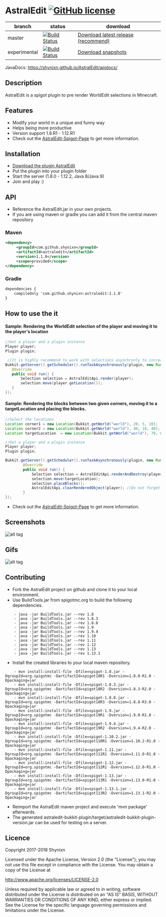 # AstralEdit [![GitHub license](https://img.shields.io/badge/license-Apache%20License%202.0-blue.svg)](https://raw.githubusercontent.com/Shynixn/AstralEdit/master/LICENSE)

| branch        | status        | download      |
| ------------- | --------------| --------------| 
| master        | [![Build Status](https://travis-ci.org/Shynixn/AstralEdit.svg?branch=master)](https://travis-ci.org/Shynixn/AstralEdit) |[Download latest release (recommend)](https://github.com/Shynixn/AstralEdit/releases)|
| experimental      | [![Build Status](https://travis-ci.org/Shynixn/AstralEdit.svg?branch=experimental)](https://travis-ci.org/Shynixn/AstralEdit) | [Download snapshots](https://oss.sonatype.org/content/repositories/snapshots/com/github/shynixn/astraledit/) |

JavaDocs: https://shynixn.github.io/AstralEdit/apidocs/

## Description
AstralEdit is a spigot plugin to pre render WorldEdit selections in Minecraft.

## Features

* Modify your world in a unique and funny way
* Helps being more productive
* Version support 1.8.R1 - 1.12.R1
* Check out the [AstralEdit-Spigot-Page](https://www.spigotmc.org/resources/renderedworldedit_lite.11409/) to get more information. 

## Installation

* [Download the plugin AstralEdit](https://github.com/Shynixn/AstralEdit/releases)
* Put the plugin into your plugin folder
* Start the server (1.8.0 - 1.12.2, Java 8/Java 9)
* Join and play :)

## API

* Reference the AstralEdit.jar in your own projects.
* If you are using maven or gradle you can add it from the central maven repository

### Maven

```xml
<dependency>
     <groupId>com.github.shynixn</groupId>
     <artifactId>astraledit</artifactId>
     <version>1.1.0</version>
     <scope>provided</scope>
</dependency>
```

### Gradle

```xml
dependencies {
    compileOnly 'com.github.shynixn:astraledit:1.1.0'
}
```

## How to use the it

#### Sample: Rendering the WorldEdit selection of the player and moving it to the player's location

```java
//Get a player and a plugin instance
Player player;
Plugin plugin;

 //It is highly recommend to work with selections asynchronly to increase server performance
Bukkit.getServer().getScheduler().runTaskAsynchronously(plugin, new Runnable() {
   @Override
   public void run() {
       Selection selection = AstralEditApi.render(player);
       selection.move(player.getLocation());
   }
});
```
#### Sample: Rendering the blocks between two given corners, moving it to a targetLocation and placing the blocks. 

```java
//Select the locations
Location corner1 = new Location(Bukkit.getWorld("world"), 20, 5, 20);
Location corner2 = new Location(Bukkit.getWorld("world"), 40, 10, 40);
Location targetLocation  = new Location(Bukkit.getWorld("world"), 70, 8, 40);

//Get a player and a plugin instance
Player player;
Plugin plugin;

Bukkit.getServer().getScheduler().runTaskAsynchronously(plugin, new Runnable() {
        @Override
        public void run() {
            Selection selection = AstralEditApi.renderAndDestroy(player,corner1, corner2);
            selection.move(targetLocation);
            selection.placeBlocks();
            AstralEditApi.clearRenderedObject(player); //Do not forget to clean up the selection
        }
});
```

* Check out the [AstralEdit-Spigot-Page](https://www.spigotmc.org/resources/renderedworldedit_lite.11409/) to get more information. 

## Screenshots

![alt tag](http://www.mediafire.com/convkey/6605/czkr85tdoq751g7zg.jpg)

## Gifs

![alt tag](http://www.mediafire.com/convkey/de9a/s37xusb1guym4fbzg.jpg)

## Contributing

* Fork the AstralEdit project on github and clone it to your local environment.
* Use BuildTools.jar from spigotmc.org to build the following dependencies.

```text
    - java -jar BuildTools.jar --rev 1.8
    - java -jar BuildTools.jar --rev 1.8.3
    - java -jar BuildTools.jar --rev 1.8.8
    - java -jar BuildTools.jar --rev 1.9
    - java -jar BuildTools.jar --rev 1.9.4
    - java -jar BuildTools.jar --rev 1.10
    - java -jar BuildTools.jar --rev 1.11
    - java -jar BuildTools.jar --rev 1.12
    - java -jar BuildTools.jar --rev 1.13
    - java -jar BuildTools.jar --rev 1.13.1
```

* Install the created libraries to your local maven repository.

```text
    - mvn install:install-file -Dfile=spigot-1.8.jar -DgroupId=org.spigotmc -DartifactId=spigot18R1 -Dversion=1.8.0-R1.0 -Dpackaging=jar
    - mvn install:install-file -Dfile=spigot-1.8.3.jar -DgroupId=org.spigotmc -DartifactId=spigot18R2 -Dversion=1.8.3-R2.0 -Dpackaging=jar
    - mvn install:install-file -Dfile=spigot-1.8.8.jar -DgroupId=org.spigotmc -DartifactId=spigot18R3 -Dversion=1.8.8-R3.0 -Dpackaging=jar
    - mvn install:install-file -Dfile=spigot-1.9.jar -DgroupId=org.spigotmc -DartifactId=spigot19R1 -Dversion=1.9.0-R1.0 -Dpackaging=jar
    - mvn install:install-file -Dfile=spigot-1.9.4.jar -DgroupId=org.spigotmc -DartifactId=spigot19R2 -Dversion=1.9.4-R2.0 -Dpackaging=jar
    - mvn install:install-file -Dfile=spigot-1.10.2.jar -DgroupId=org.spigotmc -DartifactId=spigot110R1 -Dversion=1.10.2-R1.0 -Dpackaging=jar
    - mvn install:install-file -Dfile=spigot-1.11.jar -DgroupId=org.spigotmc -DartifactId=spigot111R1 -Dversion=1.11.0-R1.0 -Dpackaging=jar
    - mvn install:install-file -Dfile=spigot-1.12.jar -DgroupId=org.spigotmc -DartifactId=spigot112R1 -Dversion=1.12.0-R1.0 -Dpackaging=jar
    - mvn install:install-file -Dfile=spigot-1.13.jar -DgroupId=org.spigotmc -DartifactId=spigot113R1 -Dversion=1.13.0-R1.0 -Dpackaging=jar
    - mvn install:install-file -Dfile=spigot-1.13.1.jar -DgroupId=org.spigotmc -DartifactId=spigot113R2 -Dversion=1.13.1-R2.0 -Dpackaging=jar
```

* Reimport the AstralEdit maven project and execute 'mvn package' afterwards.
* The generated astraledit-bukkit-plugin/target/astraledit-bukkit-plugin-version.jar can be used for testing on a server.

## Licence

Copyright 2017-2018 Shynixn

Licensed under the Apache License, Version 2.0 (the "License");
you may not use this file except in compliance with the License.
You may obtain a copy of the License at

   http://www.apache.org/licenses/LICENSE-2.0

Unless required by applicable law or agreed to in writing, software
distributed under the License is distributed on an "AS IS" BASIS,
WITHOUT WARRANTIES OR CONDITIONS OF ANY KIND, either express or implied.
See the License for the specific language governing permissions and
limitations under the License.